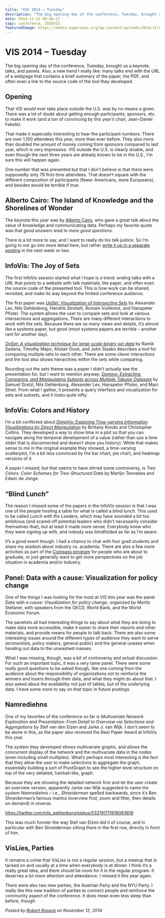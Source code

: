 ```yaml
---
title: "VIS 2014 – Tuesday"
description: "The big opening day of the conference, Tuesday, brought us a keynote, talks, and panels. Also, a new trend I really like: many talks end with the URL of a webpage that contains a brief summary of the paper, the PDF, and often even a link to the source code of the tool they developed."
date: 2014-11-12 00:46:27
tags: conference, IEEEVIS
featuredImage: https://media.eagereyes.org/wp-content/uploads/2014/11/namredienhs.jpg
---
```


# VIS 2014 – Tuesday

The big opening day of the conference, Tuesday, brought us a keynote, talks, and panels. Also, a new trend I really like: many talks end with the URL of a webpage that contains a brief summary of the paper, the PDF, and often even a link to the source code of the tool they developed.

## Opening

That VIS would ever take place outside the U.S. was by no means a given. There was a lot of doubt about getting enough participants, sponsors, etc. to make it work (and a ton of convincing by this year’s chair, Jean-Daniel Fekete).

That made it especially interesting to hear the participant numbers. There are over 1,100 attendees this year, more than ever before. They also more than doubled the amount of money coming from sponsors compared to last year, which is very impressive. VIS outside the U.S. is clearly doable, and even though the next three years are already known to be in the U.S., I’m sure this will happen again.

One number that was presented but that I don’t believe is that there were supposedly only 79 first-time attendees. That doesn’t square with the different composition of participants (fewer Americans, more Europeans), and besides would be terrible if true.

## Alberto Cairo: The Island of Knowledge and the Shorelines of Wonder

The keynote this year was by <a href="http://thefunctionalart.com">Alberto Cairo</a>, who gave a great talk about the value of knowledge and communicating data. Perhaps my favorite quote was that <em>good answers lead to more good questions</em>.

There is a lot more to say, and I want to really do his talk justice. So I’m going to not go into more detail here, but rather <a title="The Island of Knowledge and the Shoreline of Wonder" href="/blog/2015/the-island-of-knowledge-and-the-shoreline-of-wonder">write it up in a separate posting</a> in the next week or two.

## InfoVis: The Joy of Sets

The first InfoVis session started what I hope is a trend: ending talks with a URL that points to a website with talk materials, the paper, and often even the source code of the presented tool. This is how work can be shared, revisited, and make its way beyond the limited conference audience.

The first paper was <a href="http://vcg.github.io/upset/about/"><em>UpSet: Visualization of Intersecting Sets</em></a> by Alexander Lex, Nils Gehlenborg, Hendrik Strobelt, Romain Vuillemot, and Hanspeter Pfister. The system allows the user to compare sets and look at various intersections and aggregations. There are many different interactions to work with the sets. Because there are so many views and details, it’s almost like a systems paper, but good (most systems papers are terrible – another rant for another day).

<a href="http://www.cc.gatech.edu/gvu/ii/setvis/"><em>OnSet: A visualization technique for large-scale binary set data</em></a> by Ramik Sadana, Timothy Major, Alistair Dove, and John Stasko describes a tool for comparing multiple sets to each other. There are some clever interactions and the tool also shows hierarchies within the sets while comparing.

Rounding out the sets theme was a paper I didn’t actually see the presentation for, but I want to mention anyway: <a href="http://caleydo.org/publications/2014_infovis_domino/"><em>Domino: Extracting, Comparing, and Manipulating Subsets across Multiple Tabular Datasets</em></a> by Samuel Gratzl, Nils Gehlenborg, Alexander Lex, Hanspeter Pfister, and Marc Streit. From what I gather, it presents a query interface and visualization for sets and subsets, and it looks quite nifty.

## InfoVis: Colors and History

I’m a bit conflicted about <a href="http://vialab.science.uoit.ca/dimpvis/"><em>DimpVis: Exploring Time-varying Information Visualizations by Direct Manipulation</em></a> by Brittany Kondo and Christopher Collins. They developed a way to show time in a plot so that you can navigate along the temporal development of a value (rather than use a time slider that is disconnected and doesn’t show you history). While that makes sense to me in the original example they showed, a time-varying scatterplot, I’m a bit less convinced by the bar chart, pie chart, and heatmap versions of it.

A paper I missed, but that seems to have stirred some controversy, is <em>Tree Colors: Color Schemes for Tree-Structured Data</em> by Martijn Tennekes and Edwin de Jonge.

## “Blind Lunch”

The reason I missed some of the papers in the InfoVis session is that I was one of the people hosting a table for what is called a <em>blind lunch</em>. This used to be called <em>Lunch with the Leaders</em>, which may have sounded a bit too ambitious (and scared off potential leaders who didn’t necessarily consider themselves that), but at least it made more sense. Everybody knew who they were signing up with, and nobody was blindfolded as far as I’m aware.

It’s a good event though. I had a chance to chat with four grad students and share my wisdom about industry vs. academia. There are also a few more activities as part of the <a href="http://vacommunity.org/IEEE+VIS+Compass+2014">Compass program</a> for people who are about to graduate, or just generally want to get more perspectives on the job situation in academia and/or industry.

## Panel: Data with a cause: Visualization for policy change

One of the things I was looking for the most at VIS this year was the panel <em>Data with a cause: Visualization for policy change</em>, organized by Moritz Stefaner, with speakers from the OECD, World Bank, and the World Economic Forum.

The panelists all had interesting things to say about what they are doing to make data more accessible, make it easier to share their reports and other materials, and provide means for people to talk back. There are also some interesting issues around the different types of audience they want to serve (economists, policy makers, general public) and the general unease when handing out data to the unwashed masses.

What I was missing, though, was a bit of controversy and actual discussion. For such an important topic, it was a very tame panel. There were some really good questions to be asked though, like one coming from the audience about the responsibility of organizations not to reinforce the winners and losers through their data, and what they might do about that. I also asked about the availability not just of tables, but of the underlying data. I have some more to say on that topic in future postings.

## Namrediehns

One of my favorites of the conference so far is <em>Multivariate Network Exploration and Presentation: From Detail to Overview via Selections and Aggregations</em> by Stef van den Elzen and Jarke J. van Wijk. I don’t seem to be alone in this, as the paper also received the Best Paper Award at InfoVis this year.

The system they developed shows multivariate graphs, and allows the concurrent display of the network and the multivariate data in the nodes (even including small multiples). What’s perhaps most interesting is the fact that they allow the user to make selections to aggregate the graph, essentially building a sort of PivotGraph to see the higher-level structure on top of the very detailed, hairball-like, graph.

Because they are showing the detailed network first and let the user create an overview version, apparently Jarke van Wijk suggested to name the system <em>Namrediehns</em> – i.e., <em>Shneiderman</em> spelled backwards, since it’s Ben Shneiderman’s famous mantra (overview first, zoom and filter, then details on demand) in reverse.

https://twitter.com/nils_gehlenborg/status/532191711918063616

This was much funnier the way Stef van Elzen did it of course, and in particular with Ben Shneiderman sitting there in the first row, directly in front of him.

## VisLies, Parties

It remains a crime that VisLies is not a regular session, but a meetup that is tacked on and usually at a time when everybody is at dinner. I think it’s a really great idea, and there should be room for it in the regular program. It deserves a lot more attention and attendance. I missed it this year again.

There were also two new parties, the Austrian Party and the NYU Party. I really like this new tradition of parties to connect people and reinforce the community aspect of the conference. It does mean even less sleep than before, though.


_Posted by <a href="/about">Robert Kosara</a> on November 12, 2014_


